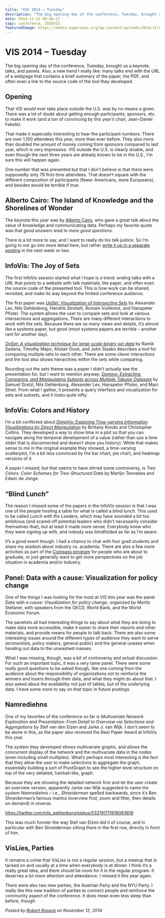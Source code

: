 ```yaml
---
title: "VIS 2014 – Tuesday"
description: "The big opening day of the conference, Tuesday, brought us a keynote, talks, and panels. Also, a new trend I really like: many talks end with the URL of a webpage that contains a brief summary of the paper, the PDF, and often even a link to the source code of the tool they developed."
date: 2014-11-12 00:46:27
tags: conference, IEEEVIS
featuredImage: https://media.eagereyes.org/wp-content/uploads/2014/11/namredienhs.jpg
---
```


# VIS 2014 – Tuesday

The big opening day of the conference, Tuesday, brought us a keynote, talks, and panels. Also, a new trend I really like: many talks end with the URL of a webpage that contains a brief summary of the paper, the PDF, and often even a link to the source code of the tool they developed.

## Opening

That VIS would ever take place outside the U.S. was by no means a given. There was a lot of doubt about getting enough participants, sponsors, etc. to make it work (and a ton of convincing by this year’s chair, Jean-Daniel Fekete).

That made it especially interesting to hear the participant numbers. There are over 1,100 attendees this year, more than ever before. They also more than doubled the amount of money coming from sponsors compared to last year, which is very impressive. VIS outside the U.S. is clearly doable, and even though the next three years are already known to be in the U.S., I’m sure this will happen again.

One number that was presented but that I don’t believe is that there were supposedly only 79 first-time attendees. That doesn’t square with the different composition of participants (fewer Americans, more Europeans), and besides would be terrible if true.

## Alberto Cairo: The Island of Knowledge and the Shorelines of Wonder

The keynote this year was by <a href="http://thefunctionalart.com">Alberto Cairo</a>, who gave a great talk about the value of knowledge and communicating data. Perhaps my favorite quote was that <em>good answers lead to more good questions</em>.

There is a lot more to say, and I want to really do his talk justice. So I’m going to not go into more detail here, but rather <a title="The Island of Knowledge and the Shoreline of Wonder" href="/blog/2015/the-island-of-knowledge-and-the-shoreline-of-wonder">write it up in a separate posting</a> in the next week or two.

## InfoVis: The Joy of Sets

The first InfoVis session started what I hope is a trend: ending talks with a URL that points to a website with talk materials, the paper, and often even the source code of the presented tool. This is how work can be shared, revisited, and make its way beyond the limited conference audience.

The first paper was <a href="http://vcg.github.io/upset/about/"><em>UpSet: Visualization of Intersecting Sets</em></a> by Alexander Lex, Nils Gehlenborg, Hendrik Strobelt, Romain Vuillemot, and Hanspeter Pfister. The system allows the user to compare sets and look at various intersections and aggregations. There are many different interactions to work with the sets. Because there are so many views and details, it’s almost like a systems paper, but good (most systems papers are terrible – another rant for another day).

<a href="http://www.cc.gatech.edu/gvu/ii/setvis/"><em>OnSet: A visualization technique for large-scale binary set data</em></a> by Ramik Sadana, Timothy Major, Alistair Dove, and John Stasko describes a tool for comparing multiple sets to each other. There are some clever interactions and the tool also shows hierarchies within the sets while comparing.

Rounding out the sets theme was a paper I didn’t actually see the presentation for, but I want to mention anyway: <a href="http://caleydo.org/publications/2014_infovis_domino/"><em>Domino: Extracting, Comparing, and Manipulating Subsets across Multiple Tabular Datasets</em></a> by Samuel Gratzl, Nils Gehlenborg, Alexander Lex, Hanspeter Pfister, and Marc Streit. From what I gather, it presents a query interface and visualization for sets and subsets, and it looks quite nifty.

## InfoVis: Colors and History

I’m a bit conflicted about <a href="http://vialab.science.uoit.ca/dimpvis/"><em>DimpVis: Exploring Time-varying Information Visualizations by Direct Manipulation</em></a> by Brittany Kondo and Christopher Collins. They developed a way to show time in a plot so that you can navigate along the temporal development of a value (rather than use a time slider that is disconnected and doesn’t show you history). While that makes sense to me in the original example they showed, a time-varying scatterplot, I’m a bit less convinced by the bar chart, pie chart, and heatmap versions of it.

A paper I missed, but that seems to have stirred some controversy, is <em>Tree Colors: Color Schemes for Tree-Structured Data</em> by Martijn Tennekes and Edwin de Jonge.

## “Blind Lunch”

The reason I missed some of the papers in the InfoVis session is that I was one of the people hosting a table for what is called a <em>blind lunch</em>. This used to be called <em>Lunch with the Leaders</em>, which may have sounded a bit too ambitious (and scared off potential leaders who didn’t necessarily consider themselves that), but at least it made more sense. Everybody knew who they were signing up with, and nobody was blindfolded as far as I’m aware.

It’s a good event though. I had a chance to chat with four grad students and share my wisdom about industry vs. academia. There are also a few more activities as part of the <a href="http://vacommunity.org/IEEE+VIS+Compass+2014">Compass program</a> for people who are about to graduate, or just generally want to get more perspectives on the job situation in academia and/or industry.

## Panel: Data with a cause: Visualization for policy change

One of the things I was looking for the most at VIS this year was the panel <em>Data with a cause: Visualization for policy change</em>, organized by Moritz Stefaner, with speakers from the OECD, World Bank, and the World Economic Forum.

The panelists all had interesting things to say about what they are doing to make data more accessible, make it easier to share their reports and other materials, and provide means for people to talk back. There are also some interesting issues around the different types of audience they want to serve (economists, policy makers, general public) and the general unease when handing out data to the unwashed masses.

What I was missing, though, was a bit of controversy and actual discussion. For such an important topic, it was a very tame panel. There were some really good questions to be asked though, like one coming from the audience about the responsibility of organizations not to reinforce the winners and losers through their data, and what they might do about that. I also asked about the availability not just of tables, but of the underlying data. I have some more to say on that topic in future postings.

## Namrediehns

One of my favorites of the conference so far is <em>Multivariate Network Exploration and Presentation: From Detail to Overview via Selections and Aggregations</em> by Stef van den Elzen and Jarke J. van Wijk. I don’t seem to be alone in this, as the paper also received the Best Paper Award at InfoVis this year.

The system they developed shows multivariate graphs, and allows the concurrent display of the network and the multivariate data in the nodes (even including small multiples). What’s perhaps most interesting is the fact that they allow the user to make selections to aggregate the graph, essentially building a sort of PivotGraph to see the higher-level structure on top of the very detailed, hairball-like, graph.

Because they are showing the detailed network first and let the user create an overview version, apparently Jarke van Wijk suggested to name the system <em>Namrediehns</em> – i.e., <em>Shneiderman</em> spelled backwards, since it’s Ben Shneiderman’s famous mantra (overview first, zoom and filter, then details on demand) in reverse.

https://twitter.com/nils_gehlenborg/status/532191711918063616

This was much funnier the way Stef van Elzen did it of course, and in particular with Ben Shneiderman sitting there in the first row, directly in front of him.

## VisLies, Parties

It remains a crime that VisLies is not a regular session, but a meetup that is tacked on and usually at a time when everybody is at dinner. I think it’s a really great idea, and there should be room for it in the regular program. It deserves a lot more attention and attendance. I missed it this year again.

There were also two new parties, the Austrian Party and the NYU Party. I really like this new tradition of parties to connect people and reinforce the community aspect of the conference. It does mean even less sleep than before, though.


_Posted by <a href="/about">Robert Kosara</a> on November 12, 2014_


